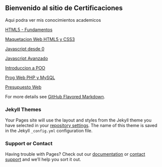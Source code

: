 ## Bienvenido al sitio de Certificaciones

Aqui podra ver mis conocimientos academicos

[HTML5 - Fundamentos](https://tinchossh.github.io/Certificaciones/HTML5%20-%20Fundamentos.pdf) 

[Maquetacion Web HTML5 y CSS3](https://tinchossh.github.io/Certificaciones/Maquetacion%20Web%20HTML5%20y%20CSS3.pdf) 

[Javascript desde 0](https://tinchossh.github.io/Certificaciones/Javascript%20desde%200.pdf) 

[Javascript Avanzado](https://tinchossh.github.io/Certificaciones/Javascript%20Avanzado.pdf) 

[Introduccion a POO](https://tinchossh.github.io/Certificaciones/Introduccion%20a%20POO.pdf) 

[Prog Web PHP y MySQL](https://tinchossh.github.io/Certificaciones/Prog%20Web%20PHP%20y%20MySQL.pdf) 

[Presupuesto Web](https://tinchossh.github.io/Certificaciones/Presupuesto%20Web.pdf)


For more details see [GitHub Flavored Markdown](https://guides.github.com/features/mastering-markdown/).

### Jekyll Themes

Your Pages site will use the layout and styles from the Jekyll theme you have selected in your [repository settings](https://github.com/Tinchossh/Certificaciones/settings/pages). The name of this theme is saved in the Jekyll `_config.yml` configuration file.

### Support or Contact

Having trouble with Pages? Check out our [documentation](https://docs.github.com/categories/github-pages-basics/) or [contact support](https://support.github.com/contact) and we’ll help you sort it out.
